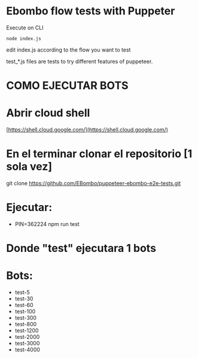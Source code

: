 # Ebombo flow tests with Puppeter 

Execute on CLI

    node index.js


edit index.js according to the flow you want to test

test_*.js files are tests to try different features of puppeteer.



# COMO EJECUTAR BOTS

# Abrir cloud shell
[https://shell.cloud.google.com/](https://shell.cloud.google.com/)

# En el terminar clonar el repositorio [1 sola vez]
git clone https://github.com/EBombo/puppeteer-ebombo-e2e-tests.git

# Ejecutar: 
* PIN=362224 npm run test

# Donde "test" ejecutara 1 bots 
# Bots: 
* test-5
* test-30
* test-60 
* test-100 
* test-300 
* test-800 
* test-1200 
* test-2000 
* test-3000 
* test-4000 
